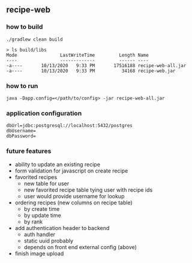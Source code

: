 ## recipe-web

### how to build
```
./gradlew clean build

> ls build/libs
Mode                LastWriteTime         Length Name
----                -------------         ------ ----
-a----       10/13/2020   9:33 PM       17516188 recipe-web-all.jar
-a----       10/13/2020   9:33 PM          34168 recipe-web.jar
```

### how to run
```
java -Dapp.config=</path/to/config> -jar recipe-web-all.jar
```

### application configuration
```
dbUrl=jdbc:postgresql://localhost:5432/postgres
dbUsername=
dbPassword=
```

### future features
* ability to update an existing recipe
* form validation for javascript on create recipe
* favorited recipes
    * new table for user
    * new favorited recipe table tying user with recipe ids
    * user would provide username for lookup
* ordering recipes (new columns on recipe table)
    * by create time
    * by update time
    * by rank
* add authentication header to backend
    * auth handler
    * static uuid probably
    * depends on front end external config (above)
* finish image upload
